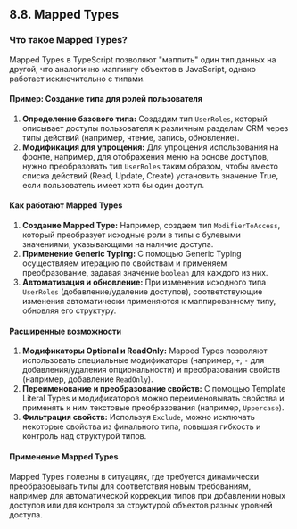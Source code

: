 ## 8.8. Mapped Types

### Что такое Mapped Types?

Mapped Types в TypeScript позволяют "маппить" один тип данных на другой, что аналогично маппингу объектов в JavaScript, однако работает исключительно с типами.

#### Пример: Создание типа для ролей пользователя

1. **Определение базового типа:** Создадим тип `UserRoles`, который описывает доступы пользователя к различным разделам CRM через типы действий (например, чтение, запись, обновление).
2. **Модификация для упрощения:** Для упрощения использования на фронте, например, для отображения меню на основе доступов, нужно преобразовать тип `UserRoles` таким образом, чтобы вместо списка действий (Read, Update, Create) установить значение True, если пользователь имеет хотя бы один доступ.

#### Как работают Mapped Types

1. **Создание Mapped Type:** Например, создаем тип `ModifierToAccess`, который преобразует исходные роли в типы с булевыми значениями, указывающими на наличие доступа.
2. **Применение Generic Typing:** С помощью Generic Typing осуществляем итерацию по свойствам и применяем преобразование, задавая значение `boolean` для каждого из них.
3. **Автоматизация и обновление:** При изменении исходного типа `UserRoles` (добавление/удаление доступов), соответствующие изменения автоматически применяются к маппированному типу, обновляя его структуру.

#### Расширенные возможности

1. **Модификаторы Optional и ReadOnly:** Mapped Types позволяют использовать специальные модификаторы (например, `+`, `-` для добавления/удаления опциональности) и преобразования свойств (например, добавление `ReadOnly`).
2. **Переименование и преобразование свойств:** С помощью Template Literal Types и модификаторов можно переименовывать свойства и применять к ним текстовые преобразования (например, `Uppercase`).
3. **Фильтрация свойств:** Используя `Exclude`, можно исключать некоторые свойства из финального типа, повышая гибкость и контроль над структурой типов.

#### Применение Mapped Types

Mapped Types полезны в ситуациях, где требуется динамически преобразовывать типы для соответствия новым требованиям, например для автоматической коррекции типов при добавлении новых доступов или для контроля за структурой объектов разных уровней доступа.

